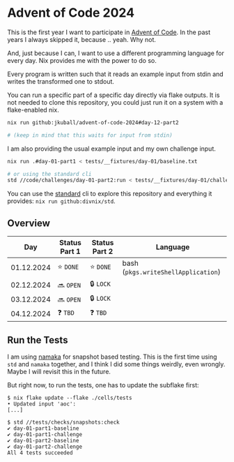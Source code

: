 # Advent of Code 2024

This is the first year I want to participate in [Advent of Code](https://adventofcode.com/).
In the past years I always skipped it, because .. yeah.
Why not.

And, just because I can, I want to use a different programming language for every day.
Nix provides me with the power to do so.

Every program is written such that it reads an example input from stdin and writes the transformed one to stdout.

You can run a specific part of a specific day directly via flake outputs.
It is not needed to clone this repository, you could just run it on a system with a flake-enabled nix.

```bash
nix run github:jkuball/advent-of-code-2024#day-12-part2

# (keep in mind that this waits for input from stdin)
```

I am also providing the usual example input and my own challenge input.

```bash
nix run .#day-01-part1 < tests/__fixtures/day-01/baseline.txt

# or using the standard cli
std //code/challenges/day-01-part2:run < tests/__fixtures/day-01/challenge.txt
```

You can use the [standard](https://github.com/divnix/std) cli to explore this repository and everything it provides: `nix run github:divnix/std`.

## Overview

| Day         | Status Part 1 | Status Part 2 | Language                            |
| ----------- | ------------- | ------------- | ----------------------------------- |
| 01.12.2024  | ⭐ `DONE`     | ⭐ `DONE`     | bash (`pkgs.writeShellApplication`) |
| 02.12.2024  | 🔜 `OPEN`     | 🔒 `LOCK`     |                                     |
| 03.12.2024  | 🔜 `OPEN`     | 🔒 `LOCK`     |                                     |
| 04.12.2024  | ❓ `TBD`      | ❓ `TBD`      |                                     |

## Run the Tests

I am using [namaka](https://github.com/nix-community/namaka) for snapshot based testing.
This is the first time using `std` and `namaka` together,
and I think I did some things weirdly,
even wrongly.
Maybe I will revisit this in the future.

But right now, to run the tests, one has to update the subflake first:

```console
$ nix flake update --flake ./cells/tests
• Updated input 'aoc':
[...]

$ std //tests/checks/snapshots:check
✔ day-01-part1-baseline
✔ day-01-part1-challenge
✔ day-01-part2-baseline
✔ day-01-part2-challenge
All 4 tests succeeded
```
